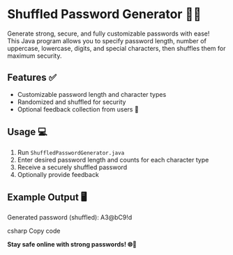 # Shuffled Password Generator 🔐✨

Generate strong, secure, and fully customizable passwords with ease!  
This Java program allows you to specify password length, number of uppercase, lowercase, digits, and special characters, then shuffles them for maximum security.  

## Features ✅
- Customizable password length and character types  
- Randomized and shuffled for security  
- Optional feedback collection from users 📝  

## Usage 💻
1. Run `ShuffledPasswordGenerator.java`  
2. Enter desired password length and counts for each character type  
3. Receive a securely shuffled password  
4. Optionally provide feedback  

## Example Output 🖥️
Generated password (shuffled): A3@bC9!d

csharp
Copy code

**Stay safe online with strong passwords! 🌐🔑**
